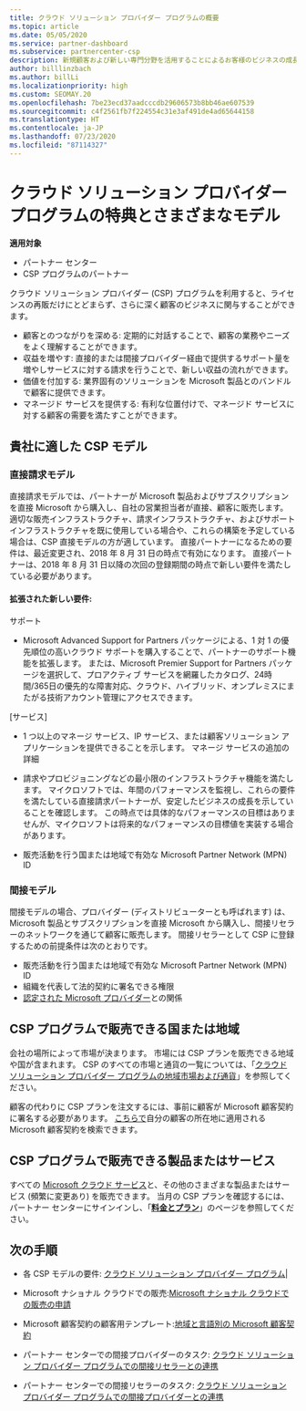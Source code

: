 ```yaml
---
title: クラウド ソリューション プロバイダー プログラムの概要
ms.topic: article
ms.date: 05/05/2020
ms.service: partner-dashboard
ms.subservice: partnercenter-csp
description: 新規顧客および新しい専門分野を活用することによるお客様のビジネスの成長を支援するクラウド ソリューション プロバイダー プログラムでの特典とさまざまなモデルの詳細について説明します。
author: billlinzbach
ms.author: billLi
ms.localizationpriority: high
ms.custom: SEOMAY.20
ms.openlocfilehash: 7be23ecd37aadcccdb29606573b8bb46ae607539
ms.sourcegitcommit: c4f2561fb7f224554c31e3af491de4ad65644158
ms.translationtype: HT
ms.contentlocale: ja-JP
ms.lasthandoff: 07/23/2020
ms.locfileid: "87114327"
---
```

# <a name="cloud-solution-provider-program-benefits-and-different-models"></a>クラウド ソリューション プロバイダー プログラムの特典とさまざまなモデル

**適用対象**

- パートナー センター
- CSP プログラムのパートナー

クラウド ソリューション プロバイダー (CSP) プログラムを利用すると、ライセンスの再販だけにとどまらず、さらに深く顧客のビジネスに関与することができます。

- 顧客とのつながりを深める: 定期的に対話することで、顧客の業務やニーズをよく理解することができます。
- 収益を増やす: 直接的または間接プロバイダー経由で提供するサポート量を増やしサービスに対する請求を行うことで、新しい収益の流れができます。  
- 価値を付加する: 業界固有のソリューションを Microsoft 製品とのバンドルで顧客に提供できます。
- マネージド サービスを提供する: 有利な位置付けで、マネージド サービスに対する顧客の需要を満たすことができます。 

## <a name="which-csp-model-is-best-for-me"></a>貴社に適した CSP モデル

### <a name="direct-bill-model"></a>直接請求モデル

 直接請求モデルでは、パートナーが Microsoft 製品およびサブスクリプションを直接 Microsoft から購入し、自社の営業担当者が直接、顧客に販売します。 適切な販売インフラストラクチャ、請求インフラストラクチャ、およびサポート インフラストラクチャを既に使用している場合や、これらの構築を予定している場合は、CSP 直接モデルの方が適しています。 直接パートナーになるための要件は、最近変更され、2018 年 8 月 31 日の時点で有効になります。 直接パートナーは、2018 年 8 月 31 日以降の次回の登録期間の時点で新しい要件を満たしている必要があります。

#### <a name="new-expanded-requirements"></a>拡張された新しい要件:

サポート

- Microsoft Advanced Support for Partners パッケージによる、1 対 1 の優先順位の高いクラウド サポートを購入することで、パートナーのサポート機能を拡張します。 または、Microsoft Premier Support for Partners パッケージを選択して、プロアクティブ サービスを網羅したカタログ、24時間/365日の優先的な障害対応、クラウド、ハイブリッド、オンプレミスにまたがる技術アカウント管理にアクセスできます。

[サービス]

- 1 つ以上のマネージ サービス、IP サービス、または顧客ソリューション アプリケーションを提供できることを示します。 マネージ サービスの追加の詳細

- 請求やプロビジョニングなどの最小限のインフラストラクチャ機能を満たします。
マイクロソフトでは、年間のパフォーマンスを監視し、これらの要件を満たしている直接請求パートナーが、安定したビジネスの成長を示していることを確認します。 この時点では具体的なパフォーマンスの目標はありませんが、マイクロソフトは将来的なパフォーマンスの目標値を実装する場合があります。

- 販売活動を行う国または地域で有効な Microsoft Partner Network (MPN) ID

### <a name="indirect-model"></a>間接モデル

間接モデルの場合、プロバイダー (ディストリビューターとも呼ばれます) は、Microsoft 製品とサブスクリプションを直接 Microsoft から購入し、間接リセラーのネットワークを通じて顧客に販売します。 間接リセラーとして CSP に登録するための前提条件は次のとおりです。

- 販売活動を行う国または地域で有効な Microsoft Partner Network (MPN) ID
- 組織を代表して法的契約に署名できる権限
- [認定された Microsoft プロバイダー](https://partnercenter.microsoft.com/partner/find-a-provider)との関係

## <a name="where-can-i-sell-through-the-csp-program"></a>CSP プログラムで販売できる国または地域

会社の場所によって市場が決まります。 市場には CSP プランを販売できる地域や国が含まれます。 CSP のすべての市場と通貨の一覧については、「[クラウド ソリューション プロバイダー プログラムの地域市場および通貨](regional-authorization-overview.md)」を参照してください。

顧客の代わりに CSP プランを注文するには、事前に顧客が Microsoft 顧客契約に署名する必要があります。 [こちらで](agreements.md)自分の顧客の所在地に適用される Microsoft 顧客契約を検索できます。  

## <a name="what-can-i-sell-through-the-csp-program"></a>CSP プログラムで販売できる製品またはサービス

すべての [Microsoft クラウド サービス](https://partner.microsoft.com/cloud-solution-provider/products-and-services)と、その他のさまざまな製品またはサービス (頻繁に変更あり) を販売できます。 当月の CSP プランを確認するには、パートナー センターにサインインし、「[**料金とプラン**](https://partnercenter.microsoft.com/pcv/sales)」のページを参照してください。

## <a name="next-steps"></a>次の手順

- 各 CSP モデルの要件: [クラウド ソリューション プロバイダー プログラム](https://partnercenter.microsoft.com/partner/cloud-solution-provider)|

- Microsoft ナショナル クラウドでの販売:[Microsoft ナショナル クラウドでの販売の申請](csp-national-clouds-overview.md)

- Microsoft 顧客契約の顧客用テンプレート:[地域と言語別の Microsoft 顧客契約](agreements.md)

- パートナー センターでの間接プロバイダーのタスク: [クラウド ソリューション プロバイダー プログラムでの間接リセラーとの連携](indirect-provider-tasks-in-partner-center.md)

- パートナー センターでの間接リセラーのタスク: [クラウド ソリューション プロバイダー プログラムでの間接プロバイダーとの連携](indirect-reseller-tasks-in-partner-center.md)
